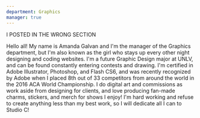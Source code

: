 ```yaml
---
department: Graphics
manager: true
---
```

I POSTED IN THE WRONG SECTION 

Hello all! My name is Amanda Galvan and I'm the manager of the Graphics department, but I'm also known as the girl who stays up every other night designing and coding websites. I'm a future Graphic Design major at UNLV, and can be found constantly entering contests and drawing. I'm certified in Adobe Illustrator, Photoshop, and Flash CS6, and was recently recognized by Adobe when I placed 8th out of 33 competitors from around the world in the 2016 ACA World Championship. I do digital art and commissions as work aside from designing for clients, and love producing fan-made charms, stickers, and merch for shows I enjoy! I'm hard working and refuse to create anything less than my best work, so I will dedicate all I can to Studio C!
